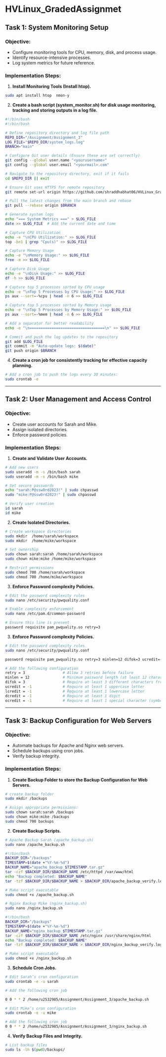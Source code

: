 
# HVLinux_GradedAssignmet


## **Task 1: System Monitoring Setup**

### **Objective:**
- Configure monitoring tools for CPU, memory, disk, and process usage.
- Identify resource-intensive processes.
- Log system metrics for future reference.

### **Implementation Steps:**

1. **Install Monitoring Tools (Install htop).**
```bash
sudo apt install htop  nmon-y
```

2. **Create a bash script (system_monitor.sh) for disk usage monitoring, tracking and storing outputs in a log file.**
```bash
#!/bin/bash
#!/bin/bash

# Define repository directory and log file path
REPO_DIR="/Assignment/Assignment_3"
LOG_FILE="$REPO_DIR/system_logs.log"
BRANCH="main"

# Configure Git user details (Ensure these are set correctly)
git config --global user.name "<yourusername>"
git config --global user.email "<yourmail>.com"

# Navigate to the repository directory, exit if it fails
cd $REPO_DIR || exit

# Ensure Git uses HTTPS for remote repository
git remote set-url origin https://github.com/shraddhabhat06/HVLinux_GradedAssignment.git

# Pull the latest changes from the main branch and rebase
git pull --rebase origin $BRANCH

# Generate system logs
echo "=== System Metrics ===" > $LOG_FILE
date >> $LOG_FILE  # Add the current date and time

# Capture CPU Utilization
echo -e "\nCPU Utilization:" >> $LOG_FILE
top -bn1 | grep "Cpu(s)" >> $LOG_FILE

# Capture Memory Usage
echo -e "\nMemory Usage:" >> $LOG_FILE
free -m >> $LOG_FILE

# Capture Disk Usage
echo -e "\nDisk Usage:" >> $LOG_FILE
df -h >> $LOG_FILE

# Capture top 5 processes sorted by CPU usage
echo -e "\nTop 5 Processes by CPU Usage:" >> $LOG_FILE
ps aux --sort=-%cpu | head -n 6 >> $LOG_FILE

# Capture top 5 processes sorted by Memory usage
echo -e "\nTop 5 Processes by Memory Usage:" >> $LOG_FILE
ps aux --sort=-%mem | head -n 6 >> $LOG_FILE

# Add a separator for better readability
echo -e "\n==================================\n" >> $LOG_FILE

# Commit and push the log updates to the repository
git add $LOG_FILE
git commit -m "Auto-update logs: $(date)"
git push origin $BRANCH

```


4. **Create a cron job for consistently tracking for effective capacity planning.**
```bash
# Add a cron job to push the logs every 30 minutes:
sudo crontab -e

```
---

## **Task 2: User Management and Access Control**

### **Objective:**
- Create user accounts for Sarah and Mike.
- Assign isolated directories.
- Enforce password policies.

### **Implementation Steps:**

1. **Create and Validate User Accounts.**
```bash
# Add new users
sudo useradd -m -s /bin/bash sarah
sudo useradd -m -s /bin/bash mike

# Set secure passwords
echo "sarah:P@ssw0rd2023!" | sudo chpasswd
sudo "mike:P@ssw0rd2023!" | sudo chpasswd

# Verify user creation
id sarah
id mike
```

2. **Create Isolated Directories.**
```bash
# Create workspace directories
sudo mkdir  /home/sarah/workspace
sudo mkdir  /home/mike/workspace

# Set ownership
sudo chown sarah:sarah /home/sarah/workspace
sudo chown mike:mike /home/mike/workspace

# Restrict permissions
sudo chmod 700 /home/sarah/workspace
sudo chmod 700 /home/mike/workspace
```

3. **Enforce Password complexity Policies.**
```bash
# Edit the password complexity rules
sudo nano /etc/security/pwquality.conf

# Enable complexity enforcement
sudo nano /etc/pam.d/common-password

# Ensure this line is present
password requisite pam_pwquality.so retry=3
```
3. **Enforce Password complexity Policies.**
```bash
# Edit the password complexity rules
sudo nano /etc/security/pwquality.conf

password requisite pam_pwquality.so retry=3 minlen=12 difok=3 ucredit=-1 lcredit=-1 dcredit=-1 ocredit=-1

# Add the following configuration
retry = 3                 # Allow 3 retries before failure
minlen = 12               # Minimum password length (at least 12 characters)
difok = 3                 # Require at least 3 different characters from the previous password
ucredit = -1              # Require at least 1 uppercase letter
lcredit = -1              # Require at least 1 lowercase letter
dcredit = -1              # Require at least 1 digit
ocredit = -1              # Require at least 1 special character (symbol)
```
---

## **Task 3: Backup Configuration for Web Servers**

### **Objective:**
- Automate backups for Apache and Nginx web servers.
- Schedule backups using cron jobs.
- Verify backup integrity.

### **Implementation Steps:**

1. **Create Backup Folder to store the Backup Configuration for Web Servers.**
```bash
# create backup folder
sudo mkdir /backups

# Assign appropriate permissions:
sudo chown sarah:sarah /backups
sudo chown mike:mike /backups
sudo chmod 700 backups
```
 
2. **Create Backup Scripts.**
```bash
# Apache Backup Sarah (apache_backup.sh)
sudo nano /apache_backup.sh
```
```bash
#!/bin/bash
BACKUP_DIR="/backups"
TIMESTAMP=$(date +"%Y-%m-%d")
BACKUP_NAME="apache_backup_$TIMESTAMP.tar.gz"
tar -czf $BACKUP_DIR/$BACKUP_NAME /etc/httpd /var/www/html
echo "Backup completed: $BACKUP_NAME"
tar -tzf $BACKUP_DIR/$BACKUP_NAME > $BACKUP_DIR/apache_backup_verify.log
```
```bash
# Make script executable
sudo chmod +x /apache_backup.sh
```

```bash
# Nginx Backup Mike (nginx_backup.sh)
sudo nano /nginx_backup.sh
```
```bash
#!/bin/bash
BACKUP_DIR="/backups"
TIMESTAMP=$(date +"%Y-%m-%d")
BACKUP_NAME="nginx_backup_$TIMESTAMP.tar.gz"
tar -czf $BACKUP_DIR/$BACKUP_NAME /etc/nginx /usr/share/nginx/html
echo "Backup completed: $BACKUP_NAME"
tar -tzf $BACKUP_DIR/$BACKUP_NAME > $BACKUP_DIR/nginx_backup_verify.log
```
```bash
# Make script executable
sudo chmod +x /nginx_backup.sh
```

3. **Schedule Cron Jobs.**
```bash
# Edit Sarah’s cron configuration
sudo crontab -e -u sarah

# Add the following cron job

0 0 * * 2 /home/u2532985/Assignment/Assignment_3/apache_backup.sh

# Edit Mike’s cron configuration
sudo crontab -e -u mike

# Add the following cron job
0 0 * * 2 /home/u2532985/Assignment/Assignment_3/nginx_backup.sh
```

4. **Verify Backup Files and Integrity.**
```bash
# List backup files
sudo ls -lh $(pwd)/backups/


